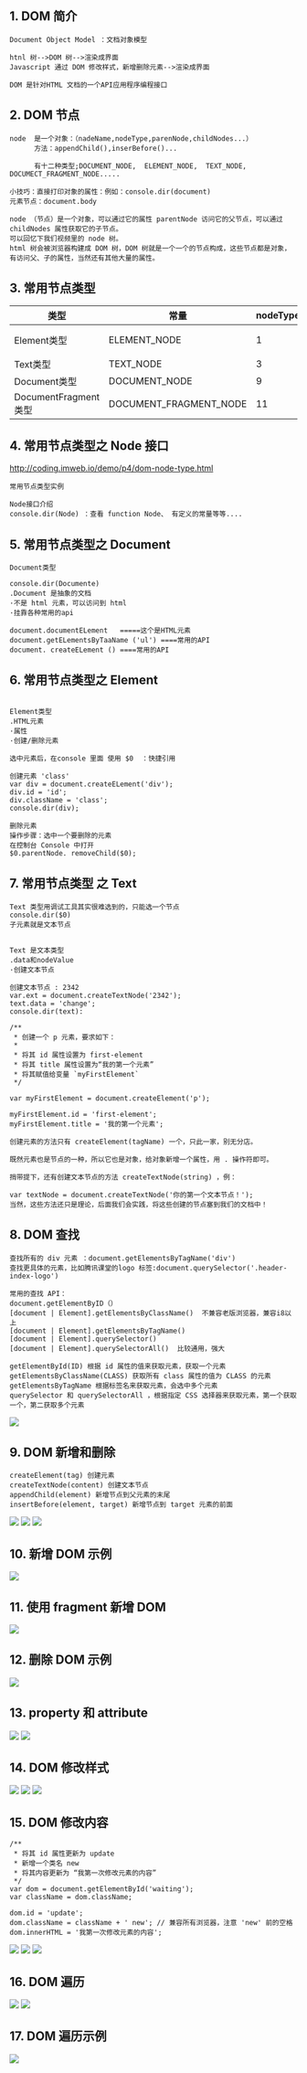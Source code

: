 ## 1.	DOM 简介
```JS
Document Object Model ：文档对象模型

htnl 树-->DOM 树-->渲染成界面
Javascript 通过 DOM 修改样式，新增删除元素-->渲染成界面

DOM 是针对HTML 文档的一个API应用程序编程接口

```
## 2.	DOM 节点
```JS
node  是一个对象：（nadeName,nodeType,parenNode,childNodes...）
      方法：appendChild(),inserBefore()...
      
      有十二种类型;DOCUMENT_NODE,  ELEMENT_NODE,  TEXT_NODE,  DOCUMECT_FRAGMENT_NODE.....

小技巧：直接打印对象的属性：例如：console.dir(document)
元素节点：document.body

node （节点）是一个对象，可以通过它的属性 parentNode 访问它的父节点，可以通过 childNodes 属性获取它的子节点。
可以回忆下我们视频里的 node 树。
html 树会被浏览器构建成 DOM 树，DOM 树就是一个一个的节点构成，这些节点都是对象，有访问父、子的属性，当然还有其他大量的属性。

```
## 3.	常用节点类型

类型 | 常量 | nodeType | nodeName
---- | ----- | ------- | ------
Element类型 | ELEMENT_NODE | 1 | 元素的标签名
Text类型 | TEXT_NODE | 3 | #text
Document类型 | DOCUMENT_NODE | 9 | #document
DocumentFragment类型 | DOCUMENT_FRAGMENT_NODE | 11 | #document fragment

## 4.	常用节点类型之 Node 接口
http://coding.imweb.io/demo/p4/dom-node-type.html
```JS
常用节点类型实例

Node接口介绍
console.dir(Node) ：查看 function Node、 有定义的常量等等....

```
## 5.	常用节点类型之 Document
```JS
Document类型

console.dir(Documente) 
.Document 是抽象的文档
·不是 html 元素，可以访问到 html 
·挂靠各种常用的api

document.documentELement   =====这个是HTML元素
document.getELementsByTaaName ('ul') ====常用的API
document. createELement () ====常用的API
```
## 6.	常用节点类型之 Element
```JS

Element类型
.HTML元素
·属性
·创建/删除元素

选中元素后，在console 里面 使用 $0  ：快捷引用

创建元素 'class'
var div = document.createELement('div');
div.id = 'id';
div.className = 'class';
console.dir(div);

删除元素
操作步骤：选中一个要删除的元素
在控制台 Console 中打开
$0.parentNode. removeChild($0);
```
## 7.	常用节点类型 之 Text
```JS
Text 类型用调试工具其实很难选到的，只能选一个节点
console.dir($0) 
子元素就是文本节点


Text 是文本类型
.data和nodeValue
·创建文本节点

创建文本节点 : 2342
var.ext = document.createTextNode('2342');
text.data = 'change'; 
console.dir(text):
```

```JS
/**
 * 创建一个 p 元素，要求如下：
 *
 * 将其 id 属性设置为 first-element
 * 将其 title 属性设置为“我的第一个元素”
 * 将其赋值给变量 `myFirstElement`
 */

var myFirstElement = document.createElement('p');

myFirstElement.id = 'first-element';
myFirstElement.title = '我的第一个元素';

创建元素的方法只有 createElement(tagName) 一个，只此一家，别无分店。

既然元素也是节点的一种，所以它也是对象，给对象新增一个属性，用 . 操作符即可。

捎带提下，还有创建文本节点的方法 createTextNode(string) ，例：

var textNode = document.createTextNode('你的第一个文本节点！');
当然，这些方法还只是理论，后面我们会实践，将这些创建的节点塞到我们的文档中！
```
## 8.	DOM 查找

```JS
查找所有的 div 元素 ：document.getElementsByTagName('div')
查找更具体的元素，比如腾讯课堂的logo 标签:document.querySelector('.header-index-logo')
```
```JS
常用的查找 API：
document.getElementByID（）
[document | Element].getElementsByClassName()  不兼容老版浏览器，兼容i8以上
[document | Element].getElementsByTagName()
[document | Element].querySelector()
[document | Element].querySelectorAll()  比较通用，强大
```
```JS
getElementById(ID) 根据 id 属性的值来获取元素，获取一个元素
getElementsByClassName(CLASS) 获取所有 class 属性的值为 CLASS 的元素
getElementsByTagName 根据标签名来获取元素，会选中多个元素
querySelector 和 querySelectorAll ，根据指定 CSS 选择器来获取元素，第一个获取一个，第二获取多个元素
```
![](https://raw.githubusercontent.com/oqq5518/Liao-Zhou/1bd58238864f3ab662dc129ac51dc82c436d3292/DOM%20%E6%9F%A5%E6%89%BE.png)


## 9.	DOM 新增和删除
```JS
createElement(tag) 创建元素
createTextNode(content) 创建文本节点
appendChild(element) 新增节点到父元素的末尾
insertBefore(element, target) 新增节点到 target 元素的前面
```
![](https://raw.githubusercontent.com/oqq5518/Liao-Zhou/1bd58238864f3ab662dc129ac51dc82c436d3292/DOM%20%E6%96%B0%E5%A2%9E%E5%92%8C%E5%88%A0%E9%99%A4%201.png)
![](https://raw.githubusercontent.com/oqq5518/Liao-Zhou/1bd58238864f3ab662dc129ac51dc82c436d3292/DOM%20%E6%96%B0%E5%A2%9E%E5%92%8C%E5%88%A0%E9%99%A4%202.png)
![](https://raw.githubusercontent.com/oqq5518/Liao-Zhou/1bd58238864f3ab662dc129ac51dc82c436d3292/DOM%20%E6%96%B0%E5%A2%9E%E5%92%8C%E5%88%A0%E9%99%A4.png)

## 10.	新增 DOM 示例
![](https://raw.githubusercontent.com/oqq5518/Liao-Zhou/1bd58238864f3ab662dc129ac51dc82c436d3292/%E6%96%B0%E5%A2%9EDOM%20%E7%A4%BA%E4%BE%8B.png)
## 11.	使用 fragment 新增 DOM

![](https://raw.githubusercontent.com/oqq5518/Liao-Zhou/1bd58238864f3ab662dc129ac51dc82c436d3292/fragment%20%E6%96%B0%E5%A2%9EDOM.png)

## 12.	删除 DOM 示例
![](https://raw.githubusercontent.com/oqq5518/Liao-Zhou/1bd58238864f3ab662dc129ac51dc82c436d3292/%E5%88%A0%E9%99%A4%E5%8D%95%E4%B8%AA%E5%92%8C%E5%A4%9A%E4%B8%AADOM%20%E7%A4%BA%E4%BE%8B.png)

## 13.	property 和 attribute
![](https://raw.githubusercontent.com/oqq5518/Liao-Zhou/1bd58238864f3ab662dc129ac51dc82c436d3292/property%20%E5%92%8C%20attribute%201.png)
![](https://raw.githubusercontent.com/oqq5518/Liao-Zhou/1bd58238864f3ab662dc129ac51dc82c436d3292/property%20%E5%92%8C%20attribute%202.png)

## 14.	DOM 修改样式
![](https://raw.githubusercontent.com/oqq5518/Liao-Zhou/1bd58238864f3ab662dc129ac51dc82c436d3292/DOM%20%E4%BF%AE%E6%94%B9%E6%A0%B7%E5%BC%8F%201.png)
![](https://raw.githubusercontent.com/oqq5518/Liao-Zhou/1bd58238864f3ab662dc129ac51dc82c436d3292/DOM%20%E4%BF%AE%E6%94%B9%E6%A0%B7%E5%BC%8F%202.png)
![](https://raw.githubusercontent.com/oqq5518/Liao-Zhou/1bd58238864f3ab662dc129ac51dc82c436d3292/DOM%20%E4%BF%AE%E6%94%B9%E6%A0%B7%E5%BC%8F%203.png)

## 15.	DOM 修改内容
```JS
/**
 * 将其 id 属性更新为 update
 * 新增一个类名 new
 * 将其内容更新为 “我第一次修改元素的内容”
 */
var dom = document.getElementById('waiting');
var className = dom.className;

dom.id = 'update';
dom.className = className + ' new'; // 兼容所有浏览器，注意 'new' 前的空格
dom.innerHTML = '我第一次修改元素的内容';

```
![](https://raw.githubusercontent.com/oqq5518/Liao-Zhou/1bd58238864f3ab662dc129ac51dc82c436d3292/DOM%20%E4%BF%AE%E6%94%B9%E5%86%85%E5%AE%B9%201.png)
![](https://raw.githubusercontent.com/oqq5518/Liao-Zhou/1bd58238864f3ab662dc129ac51dc82c436d3292/DOM%20%E4%BF%AE%E6%94%B9%E5%86%85%E5%AE%B9%202.png)
![](https://raw.githubusercontent.com/oqq5518/Liao-Zhou/1bd58238864f3ab662dc129ac51dc82c436d3292/DOM%20%E4%BF%AE%E6%94%B9%E5%86%85%E5%AE%B9%203.png)

## 16.	DOM 遍历
![](https://raw.githubusercontent.com/oqq5518/Liao-Zhou/1bd58238864f3ab662dc129ac51dc82c436d3292/DOM%20%E9%81%8D%E5%8E%86%201.png)
![](https://raw.githubusercontent.com/oqq5518/Liao-Zhou/1bd58238864f3ab662dc129ac51dc82c436d3292/DOM%20%E9%81%8D%E5%8E%86%202.png)


## 17.	DOM 遍历示例
![](https://raw.githubusercontent.com/oqq5518/Liao-Zhou/1bd58238864f3ab662dc129ac51dc82c436d3292/DOM%20%E9%81%8D%E5%8E%86%E7%A4%BA%E4%BE%8B%201.png)
